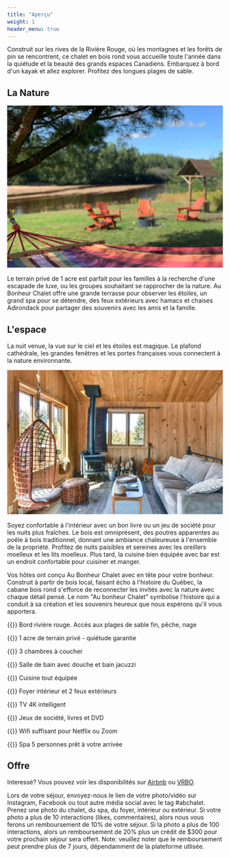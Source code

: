 ```yaml
---
title: "Aperçu"
weight: 1
header_menu: true
---
```


Construit sur les rives de la Rivière Rouge, où les montagnes et les forêts de pin se rencontrent, ce chalet en bois rond vous accueille toute l'année dans la quiétude et la beauté des grands espaces Canadiens. Embarquez à bord d'un kayak et allez explorer. Profitez des longues plages de sable.

## La Nature

![cabin interior](images/unwind.jpg)

Le terrain privé de 1 acre est parfait pour les familles à la recherche d'une escapade de luxe, ou les groupes souhaitant se rapprocher de la nature. Au Bonheur Chalet offre une grande terrasse pour observer les étoiles, un grand spa pour se détendre, des feux extérieurs avec hamacs et chaises Adirondack pour partager des souvenirs avec les amis et la famille.

## L'espace

La nuit venue, la vue sur le ciel et les étoiles est magique. Le plafond cathédrale, les grandes fenêtres et les portes françaises vous connectent à la nature environnante.

![cabin interior](images/interior.jpg)

Soyez confortable à l'intérieur avec un bon livre ou un jeu de société pour les nuits plus fraîches. Le bois est omniprésent, des poutres apparentes au poêle à bois traditionnel, donnant une ambiance chaleureuse à l'ensemble de la propriété. Profitez de nuits paisibles et sereines avec les oreillers moelleux et les lits moelleux. Plus tard, la cuisine bien équipée avec bar est un endroit confortable pour cuisiner et manger.

Vos hôtes ont conçu Au Bonheur Chalet avec en tête pour votre bonheur. Construit à partir de bois local, faisant écho à l'histoire du Québec, la cabane bois rond s'efforce de reconnecter les invités avec la nature avec chaque détail pensé. Le nom "Au bonheur Chalet" symbolise l'histoire qui a conduit à sa création et les souvenirs heureux que nous espérons qu'il vous apportera.

{{<icon class="fa fa-image">}} Bord rivière rouge. Accès aux plages de sable fin, pêche, nage

{{<icon class="fa fa-tree">}} 1 acre de terrain privé - quiétude garantie

{{<icon class="fa fa-bed">}} 3 chambres à coucher

{{<icon class="fa fa-bath">}} Salle de bain avec douche et bain jacuzzi

{{<icon class="fa fa-utensils">}} Cuisine tout équipée

{{<icon class="fa fa-fire">}} Foyer intérieur et 2 feux extérieurs

{{<icon class="fa fa-tv">}} TV 4K intelligent

{{<icon class="fa fa-book">}} Jeux de société, livres et DVD

{{<icon class="fa fa-wifi">}} Wifi suffisant pour Netflix ou Zoom

{{<icon class="fa fa-spa">}} Spa 5 personnes prêt à votre arrivée

## Offre

Interessé? Vous pouvez voir les disponibilités sur <a href="https://www.airbnb.ca/rooms/38450385?preview_for_ml=true">Airbnb</a> ou <a href="https://www.vrbo.com/2209616?unitId=2774170">VRBO</a>.

Lors de votre séjour, envoyez-nous le lien de votre photo/vidéo sur Instagram, Facebook ou tout autre média social avec le tag #abchalet. Prenez une photo du chalet, du spa, du foyer, intérieur ou extérieur. Si votre photo a plus de 10 interactions (likes, commentaires), alors nous vous ferons un remboursement de 10% de votre séjour. Si la photo a plus de 100 interactions, alors un remboursement de 20% plus un crédit de $300 pour votre prochain séjour sera offert. Note: veuillez noter que le remboursement peut prendre plus de 7 jours, dépendamment de la plateforme utlisée.